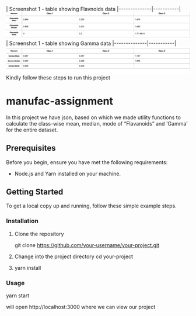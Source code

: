 | Screenshot 1 - table showing Flavnoids data
|--------------|-----------|
![](src/Assets/FlavnoidUpdated.png)
| Screenshot 1 - table showing Gamma data
|--------------|-----------|
![](src/Assets/updatedGamma.png)
Kindly follow these steps to run this project

# manufac-assignment

In this project we have json, based on which we made utility functions to calculate the class-wise mean, median, mode of
“Flavanoids” and 'Gamma' for the entire dataset.

## Prerequisites

Before you begin, ensure you have met the following requirements:

- Node.js and Yarn installed on your machine.

## Getting Started

To get a local copy up and running, follow these simple example steps.

### Installation

1. Clone the repository

   git clone https://github.com/your-username/your-project.git

2. Change into the project directory
   cd your-project

3. yarn install

### Usage
yarn start

will open http://localhost:3000
where we can view our project



